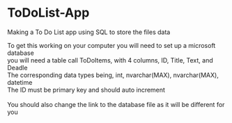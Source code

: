 # ToDoList-App
Making a To Do List app using SQL to store the files data

<p> To get this working on your computer you will need to set up a microsoft database<br>
you will need a table call ToDoItems, with 4 columns, ID, Title, Text, and Deadle<br>
The corresponding data types being, int, nvarchar(MAX), nvarchar(MAX), datetime <br>
The ID must be primary key and should auto increment<br>
<br>
You should also change the link to the database file as it will be different for you
